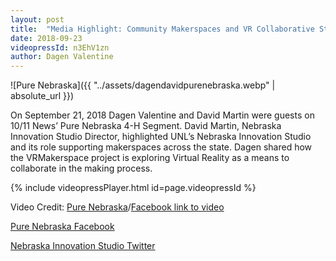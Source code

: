 ```yaml
---
layout: post
title:  "Media Highlight: Community Makerspaces and VR Collaborative Strategies"
date: 2018-09-23
videopressId: n3EhV1zn
author: Dagen Valentine
---
```


![Pure Nebraska]({{ "../assets/dagendavidpurenebraska.webp" | absolute_url }})


On September 21, 2018 Dagen Valentine and David Martin were guests on 10/11 News’ Pure Nebraska 4-H Segment. David Martin, Nebraska Innovation Studio Director, highlighted UNL’s Nebraska Innovation Studio and its role supporting makerspaces across the state.  Dagen shared how the VRMakerspace project is exploring Virtual Reality as a means to collaborate in the making process.

{% include videopressPlayer.html id=page.videopressId %}

Video Credit: [Pure Nebraska](https://www.facebook.com/PureNebraska/)/[Facebook link to video](https://www.facebook.com/PureNebraska/videos/2036154386429443/?__xts__[0]=68.ARALifxY1PczjfrxFwxM3Opk0ctkzXC74sqx1vdVdFnUNj0y2qoVIyz4NE0-jQyUDMC4Oj_TPh8ec0NQIf7WWTrmocoumuKEIzWVz_RW3xJKKL9zrg53gswmrJsbv9czWtADGjCDeuk8wJxfjzjEz9l0rHrtam67oePOOZBUoJ2YI2txX-Niz6M&__tn__=H-R)

[Pure Nebraska Facebook](https://www.facebook.com/PureNebraska/)

[Nebraska Innovation Studio Twitter](https://twitter.com/nis_makers)
